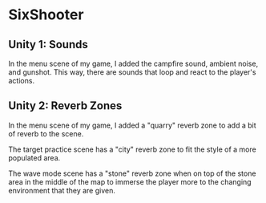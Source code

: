 # SixShooter

## Unity 1: Sounds
In the menu scene of my game, I added the campfire sound, ambient noise, and gunshot. This way, there are sounds that loop and react to the player's actions.

## Unity 2: Reverb Zones
In the menu scene of my game, I added a "quarry" reverb zone to add a bit of reverb to the scene.

The target practice scene has a "city" reverb zone to fit the style of a more populated area.

The wave mode scene has a "stone" reverb zone when on top of the stone area in the middle of the map to immerse the player more to the changing environment that they are given.